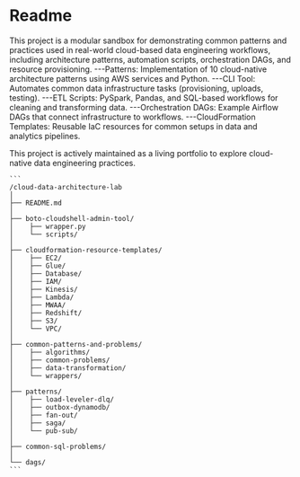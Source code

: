 # Readme

This project is a modular sandbox for demonstrating common patterns and practices used in real-world cloud-based data engineering workflows, including architecture patterns, automation scripts, orchestration DAGs, and resource provisioning.
    ---Patterns: Implementation of 10 cloud-native architecture patterns using AWS services and Python.
    ---CLI Tool: Automates common data infrastructure tasks (provisioning, uploads, testing).
    ---ETL Scripts: PySpark, Pandas, and SQL-based workflows for cleaning and transforming data.
    ---Orchestration DAGs: Example Airflow DAGs that connect infrastructure to workflows.
    ---CloudFormation Templates: Reusable IaC resources for common setups in data and analytics pipelines.

This project is actively maintained as a living portfolio to explore cloud-native data engineering practices.

<pre><code>``` 
/cloud-data-architecture-lab 
│ 
├── README.md 
│ 
├── boto-cloudshell-admin-tool/ 
│    ├── wrapper.py 
│    └── scripts/ 
│  
├── cloudformation-resource-templates/ 
│    ├── EC2/ 
│    ├── Glue/ 
│    ├── Database/ 
│    ├── IAM/ 
│    ├── Kinesis/ 
│    ├── Lambda/ 
│    ├── MWAA/ 
│    ├── Redshift/ 
│    ├── S3/ 
│    └── VPC/ 
│    
├── common-patterns-and-problems/ 
│    ├── algorithms/ 
│    ├── common-problems/ 
│    ├── data-transformation/ 
│    └── wrappers/ 
│ 
├── patterns/ 
│    ├── load-leveler-dlq/ 
│    ├── outbox-dynamodb/ 
│    ├── fan-out/ 
│    ├── saga/ 
│    └── pub-sub/ 
│ 
├── common-sql-problems/ 
│ 
└── dags/ 
```
</code></pre>

